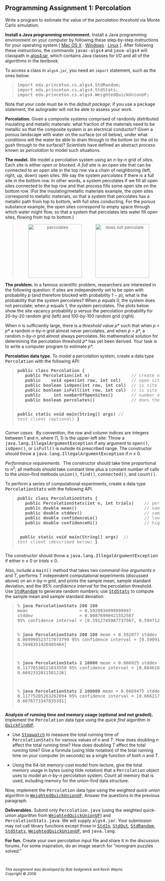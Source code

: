 <h2>Programming Assignment 1: Percolation</h2>

<p>
Write a program to estimate the value of the 
<em>percolation threshold</em>
via Monte Carlo simulation.


</p><p><b>Install a Java programming environment.</b>
Install a Java programming environment on your computer by following
these step-by-step instructions for your operating system
[
<a href = "http://algs4.cs.princeton.edu/mac">Mac OS X</a>
&middot;
<a href = "http://algs4.cs.princeton.edu/windows">Windows</a>
&middot;
<a href = "http://algs4.cs.princeton.edu/linux">Linux</a>
]. After following these instructions, the commands <tt>javac-algs4</tt> and <tt>java-algs4</tt>
will classpath in <a href = "http://algs4.cs.princeton.edu/code/algs4.jar">algs4.jar</a>,
which contains Java classes for I/O and all of the algorithms in the textbook.

<p>
To access a class in <code>algs4.jar</code>,
you need an <code>import</code> statement, such as the ones below:</em>

<blockquote>
<pre>
import edu.princeton.cs.algs4.StdRandom;
import edu.princeton.cs.algs4.StdStats;
import edu.princeton.cs.algs4.WeightedQuickUnionUF;
</pre></blockquote>

<p>
Note that <em>your</em> code must be in the <em>default package</em>; if you use a <tt>package</tt>
statement, the autograder will not be able to assess your work.


<p><b>Percolation.</b>
Given a composite systems comprised of randomly distributed insulating and metallic
materials: what fraction of the materials need to be metallic so that the composite system is an 
electrical conductor? Given a porous landscape with water on the surface (or oil below),
under what conditions will the water be able to drain through to the bottom (or the
oil to gush through to the surface)?
Scientists have defined an abstract process known as <em>percolation</em>
to model such situations.

<p><b>The model.</b>
We model a percolation system using an <em>n</em>-by-<em>n</em> grid of <em>sites</em>.
Each site is either <em>open</em> or <em>blocked</em>.
A <em>full</em> site is an open site
that can be connected to an open site in the top row via a chain of
neighboring (left, right, up, down) open sites.
We say the system <em>percolates</em> if 
there is a full site in the bottom row.
In other words, a system percolates if we fill all open sites
connected to the top row and that process fills some open
site on the bottom row. (For the 
insulating/metallic materials example, the open sites correspond
to metallic materials, so that a system that percolates 
has a metallic path from top to bottom, with full sites conducting.
For the porous substance example, the open sites 
correspond to empty space through which water might 
flow, so that a system that percolates lets water fill open sites, 
flowing from top to bottom.)

<center>
<blockquote>
<img src = "percolates-yes.png" height = 175 align = "top" alt = "percolates">
&nbsp;
&nbsp;
&nbsp;
&nbsp;
&nbsp;
<img src = "percolates-no.png" height = 175 align = "top" alt = "does not percolate">
</blockquote>
</center>

<!--
<p>
<center>
<img src = "percolates.png" alt = "Percolates">
</center>
-->


<p><b>The problem.</b>
In a famous scientific problem, researchers are interested in the
following question: if sites are independently set to be open with
probability <em>p</em> (and therefore blocked with
probability 1 &minus; <em>p</em>), what is the probability that the system percolates?
When <em>p</em> equals 0, the system does not percolate; when <em>p</em> equals 1,
the system percolates.
The plots below show the site vacancy probability <em>p</em> versus the percolation
probability for 20-by-20 random grid (left) and 100-by-100 random grid (right).
<p>

<p>
When <em>n</em> is sufficiently large, there is a <em>threshold</em> value <em>p</em>* such
that when <em>p</em> &lt; <em>p</em>* a random <em>n</em>-by-<em>n</em> grid 
almost never percolates, and when <em>p</em> &gt; <em>p</em>*,
a random <em>n</em>-by-<em>n</em> grid almost always percolates.
No mathematical solution for determining the percolation threshold <em>p</em>*
has yet been derived.
Your task is to write a computer program to estimate <em>p</em>*.


<p><b>Percolation data type.</b>
To model a percolation system, create a data type <tt>Percolation</tt> with the following API:

<blockquote>
<pre>
<b>public class Percolation {</b>
   <b>public Percolation(int n)</b>                <font color = gray>// create n-by-n grid, with all sites blocked</font>
   <b>public    void open(int row, int col)</b>    <font color = gray>// open site (row, col) if it is not open already</font>
   <b>public boolean isOpen(int row, int col)</b>  <font color = gray>// is site (row, col) open?</font>
   <b>public boolean isFull(int row, int col)</b>  <font color = gray>// is site (row, col) full?</font>
   <b>public     int numberOfOpenSites()</b>       <font color = gray>// number of open sites</font>
   <b>public boolean percolates()</b>              <font color = gray>// does the system percolate?</font>

   <b>public static void main(String[] args)</b>   <font color = gray>// test client (optional)</font>
<b>}</b>
</pre></blockquote>


<p><em>Corner cases.&nbsp;</em>
By convention, the row and column indices 
are integers between 1 and <em>n</em>, where (1, 1) is the upper-left site:
Throw a <tt>java.lang.IllegalArgumentException</tt>
if any argument to <tt>open()</tt>, <tt>isOpen()</tt>, or <tt>isFull()</tt> 
is outside its prescribed range.
The constructor should throw a <tt>java.lang.IllegalArgumentException</tt> if <em>n</em> &le; 0.


<p><em>Performance requirements.&nbsp;</em>
The constructor should take time proportional to <em>n</em><sup>2</sup>; all methods should
take constant time plus a constant number of calls to the union&ndash;find methods 
<tt>union()</tt>, <tt>find()</tt>, <tt>connected()</tt>, and <tt>count()</tt>.


<p>
To perform a series of computational experiments, create a data type <tt>PercolationStats</tt>
with the following API.

<blockquote>
<pre>
<b>public class PercolationStats {</b>
<b>   public PercolationStats(int n, int trials)  </b>  <font color = gray>// perform trials independent experiments on an n-by-n grid</font>
<b>   public double mean()                        </b>  <font color = gray>// sample mean of percolation threshold</font>
<b>   public double stddev()                      </b>  <font color = gray>// sample standard deviation of percolation threshold</font>
<b>   public double confidenceLo()                </b>  <font color = gray>// low  endpoint of 95% confidence interval</font>
<b>   public double confidenceHi()                </b>  <font color = gray>// high endpoint of 95% confidence interval</font>

<b>   public static void main(String[] args)      </b>  <font color = gray>// test client (described below)</font>
<b>}</b>
</pre>
</blockquote>

The constructor should throw a <tt>java.lang.IllegalArgumentException</tt> if either <em>n</em> &le; 0 or
<em>trials</em> &le; 0.
<p>
Also, include a <tt>main()</tt> method
that takes two <em>command-line arguments</em>
<em>n</em> and <em>T</em>, performs <em>T</em> independent
computational experiments (discussed above) on an <em>n</em>-by-<em>n</em> grid,
and prints the sample mean, sample standard deviation, and the 
<em>95% confidence interval</em> for the percolation threshold.
Use
<a href = "http://algs4.cs.princeton.edu/code/javadoc/edu/princeton/cs/algs4/StdRandom.html"><tt>StdRandom</tt></a>
to generate random numbers; use 
<a href = "http://algs4.cs.princeton.edu/code/javadoc/edu/princeton/cs/algs4/StdStats.html"><tt>StdStats</tt></a>
to compute the sample mean and sample standard deviation.

<blockquote>
<pre>
% <b>java PercolationStats 200 100</b>
mean                    = 0.5929934999999997
stddev                  = 0.00876990421552567
95% confidence interval = [0.5912745987737567, 0.5947124012262428]

% <b>java PercolationStats 200 100</b>
mean                    = 0.592877
stddev                  = 0.009990523717073799
95% confidence interval = [0.5909188573514536, 0.5948351426485464]


% <b>java PercolationStats 2 10000</b>
mean                    = 0.666925
stddev                  = 0.11776536521033558
95% confidence interval = [0.6646167988418774, 0.6692332011581226]

% <b>java PercolationStats 2 100000</b>
mean                    = 0.6669475
stddev                  = 0.11775205263262094
95% confidence interval = [0.666217665216461, 0.6676773347835391]
</pre>
</blockquote>



<p><b>Analysis of running time and memory usage (optional and not graded).</b>
Implement the <tt>Percolation</tt> data type using the <em>quick find</em> algorithm in
<a href ="http://algs4.cs.princeton.edu/code/javadoc/edu/princeton/cs/algs4/QuickFindUF.html"><tt>QuickFindUF</tt></a>.
<ul>
<p><li>
Use <a href ="http://algs4.cs.princeton.edu/code/javadoc/edu/princeton/cs/algs4/Stopwatch.html"><tt>Stopwatch</tt></a>
to measure the total running time of <tt>PercolationStats</tt> for various values of
<em>n</em> and <em>T</em>.
How does doubling <em>n</em> affect the total running time?
How does doubling <em>T</em> affect the total running time?
Give a formula (using tilde notation) of the total running
time on your computer (in seconds) as a single function of both
<em>n</em> and <em>T</em>.

<p><li>
Using the 64-bit memory-cost model from lecture,
give the total memory usage in bytes (using tilde notation) that a <tt>Percolation</tt>
object uses to model an <em>n</em>-by-<em>n</em> percolation system.     
Count all memory that is used, including memory for the union&ndash;find data structure.
</ul>

</ul>

<p>
Now, implement the <tt>Percolation</tt> data type using the <em>weighted quick union</em> algorithm in
<a href ="http://algs4.cs.princeton.edu/code/javadoc/edu/princeton/cs/algs4/WeightedQuickUnionUF.html"><tt>WeightedQuickUnionUF</tt></a>.
Answer the questions in the previous paragraph.


<p><b>Deliverables.</b>
Submit only <tt>Percolation.java</tt> (using the weighted quick-union algorithm 
from 
<a href ="http://algs4.cs.princeton.edu/code/javadoc/edu/princeton/cs/algs4/WeightedQuickUnionUF.html"><tt>WeightedQuickUnionUF</tt></a>)
and <tt>PercolationStats.java</tt>.
We will supply <tt>algs4.jar</tt>.
Your submission may not call library functions except those in
<a href ="http://algs4.cs.princeton.edu/code/javadoc/edu/princeton/cs/algs4/StdIn.html"><tt>StdIn</tt></a>,
<a href ="http://algs4.cs.princeton.edu/code/javadoc/edu/princeton/cs/algs4/StdOut.html"><tt>StdOut</tt></a>,
<a href ="http://algs4.cs.princeton.edu/code/javadoc/edu/princeton/cs/algs4/StdRandom.html"><tt>StdRandom</tt></a>,
<a href ="http://algs4.cs.princeton.edu/code/javadoc/edu/princeton/cs/algs4/StdStats.html"><tt>StdStats</tt></a>,
<a href ="http://algs4.cs.princeton.edu/code/javadoc/edu/princeton/cs/algs4/WeightedQuickUnionUF.html"><tt>WeightedQuickUnionUF</tt></a>,
and
<tt>java.lang</tt>.

<p><b>For fun.</b>
Create your own percolation input file and share it in the discussion forums.
For some inspiration, do an image search for "nonogram puzzles solved."

<p><br>


<ADDRESS><SMALL>
This assignment was developed by Bob Sedgewick and Kevin Wayne.
<br>Copyright &copy; 2008.
</SMALL>
</ADDRESS>
</BODY></HTML>
